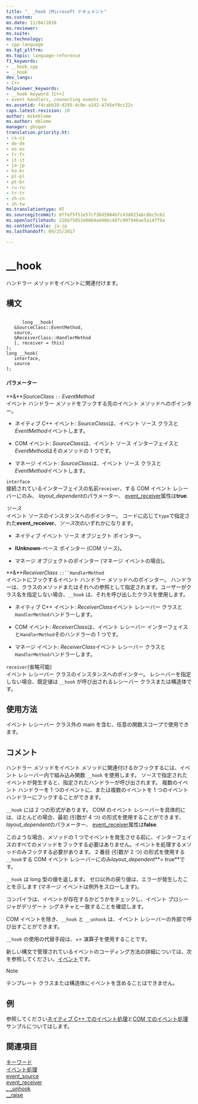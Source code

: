 ```yaml
---
title: "_ _hook |Microsoft ドキュメント"
ms.custom: 
ms.date: 11/04/2016
ms.reviewer: 
ms.suite: 
ms.technology:
- cpp-language
ms.tgt_pltfrm: 
ms.topic: language-reference
f1_keywords:
- __hook_cpp
- __hook
dev_langs:
- C++
helpviewer_keywords:
- __hook keyword [C++]
- event handlers, connecting events to
ms.assetid: f4cabb10-d293-4c0e-a1d2-4745ef9cc22c
caps.latest.revision: 10
author: mikeblome
ms.author: mblome
manager: ghogen
translation.priority.ht:
- cs-cz
- de-de
- es-es
- fr-fr
- it-it
- ja-jp
- ko-kr
- pl-pl
- pt-br
- ru-ru
- tr-tr
- zh-cn
- zh-tw
ms.translationtype: HT
ms.sourcegitcommit: 6ffef5f51e57cf36d5984bfc43d023abc8bc5c62
ms.openlocfilehash: 21bb75853d8664ad46bc48fc907946ae5a147f9a
ms.contentlocale: ja-jp
ms.lasthandoff: 09/25/2017

---
```

# <a name="hook"></a>__hook
ハンドラー メソッドをイベントに関連付けます。  
  
## <a name="syntax"></a>構文  
  
```  
  
      long __hook(  
   &SourceClass::EventMethod,  
   source,  
   &ReceiverClass::HandlerMethod  
   [, receiver = this]  
);  
long __hook(  
   interface,  
   source  
);  
```  
  
#### <a name="parameters"></a>パラメーター  
 **&***SourceClass* `::` *EventMethod*  
 イベント ハンドラー メソッドをフックする先のイベント メソッドへのポインター。  
  
-   ネイティブ C++ イベント: *SourceClass*は、イベント ソース クラスと*EventMethod*イベントします。  
  
-   COM イベント: *SourceClass*は、イベント ソース インターフェイスと*EventMethod*はそのメソッドの 1 つです。  
  
-   マネージ イベント: *SourceClass*は、イベント ソース クラスと*EventMethod*イベントします。  
  
 `interface`  
 接続されているインターフェイスの名前`receiver`、する COM イベント レシーバーにのみ、 *layout_dependent*のパラメーター、 [event_receiver](../windows/event-receiver.md)属性は**true**.  
  
 *ソース*  
 イベント ソースのインスタンスへのポインター。 コードに応じて`type`で指定された**event_receiver**、*ソース*次のいずれかになります。  
  
-   ネイティブ イベント ソース オブジェクト ポインター。  
  
-   **IUnknown**-ベース ポインター (COM ソース)。  
  
-   マネージ オブジェクトのポインター (マネージ イベントの場合)。  
  
 **&***ReceiverClass* `::``HandlerMethod`  
 イベントにフックするイベント ハンドラー メソッドへのポインター。 ハンドラーは、クラスのメソッドまたはそれへの参照として指定されます。ユーザーがクラス名を指定しない場合、`__hook` は、それを呼び出したクラスを使用します。  
  
-   ネイティブ C++ イベント: *ReceiverClass*イベント レシーバー クラスと`HandlerMethod`ハンドラーします。  
  
-   COM イベント: *ReceiverClass*は、イベント レシーバー インターフェイスと`HandlerMethod`そのハンドラーの 1 つです。  
  
-   マネージ イベント: *ReceiverClass*イベント レシーバー クラスと`HandlerMethod`ハンドラーします。  
  
 `receiver`(省略可能)  
 イベント レシーバー クラスのインスタンスへのポインター。 レシーバーを指定しない場合、既定値は `__hook` が呼び出されるレシーバー クラスまたは構造体です。  
  
## <a name="usage"></a>使用方法  
 イベント レシーバー クラス外の main を含む、任意の関数スコープで使用できます。  
  
## <a name="remarks"></a>コメント  
 ハンドラー メソッドをイベント メソッドに関連付けるかフックするには、イベント レシーバー内で組み込み関数 `__hook` を使用します。 ソースで指定されたイベントが発生すると、指定されたハンドラーが呼び出されます。 複数のイベント ハンドラーを 1 つのイベントに、または複数のイベントを 1 つのイベント ハンドラーにフックすることができます。  
  
 `__hook` には 2 つの形式があります。 COM のイベント レシーバーを具体的には、ほとんどの場合、最初 (引数が 4 つ) の形式を使用することができます、 *layout_dependent*のパラメーター、 [event_receiver](../windows/event-receiver.md)属性は**false**.  
  
 このような場合、メソッドの 1 つでイベントを発生させる前に、インターフェイスのすべてのメソッドをフックする必要はありません。イベントを処理するメソッドのみフックする必要があります。 2 番目 (引数が 2 つ) の形式を使用する`__hook`する COM イベント レシーバーにのみ*layout_dependent***= true**です。  
  
 `__hook` は long 型の値を返します。 ゼロ以外の戻り値は、エラーが発生したことを示します (マネージ イベントは例外をスローします)。  
  
 コンパイラは、イベントが存在するかどうかをチェックし、イベント プロシージャがデリゲート シグネチャと一致することを確認します。  
  
 COM イベントを除き、`__hook` と `__unhook` は、イベント レシーバーの外部で呼び出すことができます。  
  
 `__hook` の使用の代替手段は、+= 演算子を使用することです。  
  
 新しい構文で管理されているイベントのコーディング方法の詳細については、次を参照してください。[イベント](../windows/event-cpp-component-extensions.md)です。  
  
> [!NOTE]
>  テンプレート クラスまたは構造体にイベントを含めることはできません。  
  
## <a name="example"></a>例  
 参照してください[ネイティブ C++ でのイベント処理](../cpp/event-handling-in-native-cpp.md)と[COM でのイベント処理](../cpp/event-handling-in-com.md)サンプルについてはします。  
  
## <a name="see-also"></a>関連項目  
 [キーワード](../cpp/keywords-cpp.md)   
 [イベント処理](../cpp/event-handling.md)   
 [event_source](../windows/event-source.md)   
 [event_receiver](../windows/event-receiver.md)   
 [_ _unhook](../cpp/unhook.md)   
 [__raise](../cpp/raise.md)

